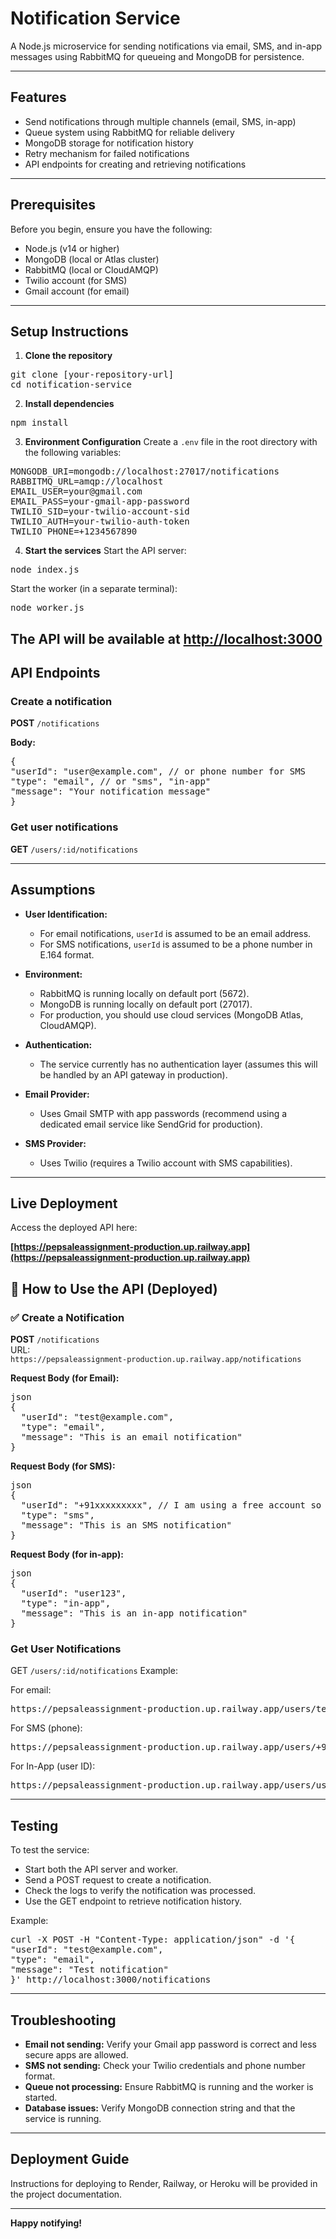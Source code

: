 # Notification Service

A Node.js microservice for sending notifications via email, SMS, and in-app messages using RabbitMQ for queueing and MongoDB for persistence.

---

## Features

- Send notifications through multiple channels (email, SMS, in-app)
- Queue system using RabbitMQ for reliable delivery
- MongoDB storage for notification history
- Retry mechanism for failed notifications
- API endpoints for creating and retrieving notifications

---

## Prerequisites

Before you begin, ensure you have the following:

- Node.js (v14 or higher)
- MongoDB (local or Atlas cluster)
- RabbitMQ (local or CloudAMQP)
- Twilio account (for SMS)
- Gmail account (for email)

---

## Setup Instructions

1. **Clone the repository**
<pre>git clone [your-repository-url]
cd notification-service</pre>

2. **Install dependencies**
<pre>npm install</pre>

3. **Environment Configuration**
Create a `.env` file in the root directory with the following variables:
<pre>MONGODB_URI=mongodb://localhost:27017/notifications
RABBITMQ_URL=amqp://localhost
EMAIL_USER=your@gmail.com
EMAIL_PASS=your-gmail-app-password
TWILIO_SID=your-twilio-account-sid
TWILIO_AUTH=your-twilio-auth-token
TWILIO_PHONE=+1234567890</pre>

4. **Start the services**
Start the API server:
<pre>node index.js</pre>
Start the worker (in a separate terminal):
<pre>node worker.js</pre>
The API will be available at [http://localhost:3000](http://localhost:3000)
---

## API Endpoints

### Create a notification

**POST** `/notifications`

**Body:**
<pre>
{
"userId": "user@example.com", // or phone number for SMS
"type": "email", // or "sms", "in-app"
"message": "Your notification message"
}
</pre>

### Get user notifications

**GET** `/users/:id/notifications`

---

## Assumptions

- **User Identification:**
  - For email notifications, `userId` is assumed to be an email address.
  - For SMS notifications, `userId` is assumed to be a phone number in E.164 format.

- **Environment:**
  - RabbitMQ is running locally on default port (5672).
  - MongoDB is running locally on default port (27017).
  - For production, you should use cloud services (MongoDB Atlas, CloudAMQP).

- **Authentication:**
  - The service currently has no authentication layer (assumes this will be handled by an API gateway in production).

- **Email Provider:**
  - Uses Gmail SMTP with app passwords (recommend using a dedicated email service like SendGrid for production).

- **SMS Provider:**
  - Uses Twilio (requires a Twilio account with SMS capabilities).

---

## Live Deployment

Access the deployed API here:

**[https://pepsaleassignment-production.up.railway.app](https://pepsaleassignment-production.up.railway.app)**

## 📌 How to Use the API (Deployed)

### ✅ Create a Notification

**POST** `/notifications`  
URL:  
`https://pepsaleassignment-production.up.railway.app/notifications`

**Request Body (for Email):**
<pre>json
{
  "userId": "test@example.com",
  "type": "email",
  "message": "This is an email notification"
}</pre>

**Request Body (for SMS):**
<pre>json
{
  "userId": "+91xxxxxxxxx", // I am using a free account so notifications can be sent to only verfied numbers in my twilio account.It won't work for any other numbers.
  "type": "sms",
  "message": "This is an SMS notification"
}</pre>

**Request Body (for in-app):**
<pre>json
{
  "userId": "user123",
  "type": "in-app",
  "message": "This is an in-app notification"
}</pre>

### Get User Notifications
GET `/users/:id/notifications`
Example:

For email:
<pre>https://pepsaleassignment-production.up.railway.app/users/test@example.com/notifications</pre>

For SMS (phone):
<pre>https://pepsaleassignment-production.up.railway.app/users/+91xxxxxxxxxx/notifications</pre>

For In-App (user ID):
<pre>https://pepsaleassignment-production.up.railway.app/users/user123/notifications</pre>

---

## Testing

To test the service:

- Start both the API server and worker.
- Send a POST request to create a notification.
- Check the logs to verify the notification was processed.
- Use the GET endpoint to retrieve notification history.

Example:
<pre>
curl -X POST -H "Content-Type: application/json" -d '{
"userId": "test@example.com",
"type": "email",
"message": "Test notification"
}' http://localhost:3000/notifications
</pre>

---

## Troubleshooting

- **Email not sending:** Verify your Gmail app password is correct and less secure apps are allowed.
- **SMS not sending:** Check your Twilio credentials and phone number format.
- **Queue not processing:** Ensure RabbitMQ is running and the worker is started.
- **Database issues:** Verify MongoDB connection string and that the service is running.

---

## Deployment Guide

Instructions for deploying to Render, Railway, or Heroku will be provided in the project documentation.

---

**Happy notifying!**
